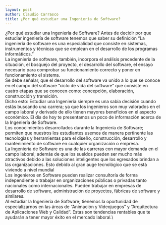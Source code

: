 ```yaml
---
layout: post
author: Claudio Carrasco
title: ¿Por qué estudiar una Ingeniería de Software?
---
```


¿Por qué estudiar una Ingeniería de Software?
Antes de decidir por que estudiar ingeniería de software tenemos que saber su definición
“La ingeniería de software es una especialidad que consiste en sistemas, instrumentos y técnicas que se emplean en el desarrollo de los programas informáticos.”\
La ingeniería de software, también, incorpora el análisis precedente de la situación, el bosquejo del proyecto, el desarrollo del software, el ensayo necesario para comprobar su funcionamiento correcto y poner en funcionamiento el sistema.\
Se debe señalar, que el desarrollo del software va unido a lo que se conoce en el campo del software “ciclo de vida del software” que consiste en cuatro etapas que se conocen como: concepción, elaboración, construcción y transición.\
 Dicho esto: Estudiar una Ingeniería siempre es una sabia decisión cuando estás buscando una carrera; ya que los ingenieros son muy valorados en el campo laboral y derivado de ello tienen mayores beneficios en el aspecto económico. El día de hoy te presentamos un poco de información acerca de la Ingeniería de Software.\
Los conocimientos desarrollados durante la Ingeniería de Software; permiten que nuestros los  estudiantes usemos de manera pertinente las tecnologías y herramientas para el diseño, construcción, desarrollo y mantenimiento de software en cualquier organización o empresa.\
La Ingeniería de Software es una de las carreras con mayor demanda en el campo laboral; además de que los sueldos pueden ser mucho más atractivos debido a las soluciones inteligentes que los egresados brindan a las organizaciones. Esto debido al gran auge tecnológico que se está viviendo a nivel mundial\
Los ingenieros en Software pueden realizar consultoría de forma independiente o trabajar en organizaciones públicas o privadas tanto nacionales como internacionales. Pueden trabajar en empresas de desarrollo de software, administración de proyectos, fábricas de software y similares.\
Al estudiar la Ingeniería de Software; tienemos la oportunidad de especializarnos en las áreas de “Animación y Videojuegos” y “Arquitectura de Aplicaciones Web y Calidad”. Estas son tendencias rentables que te ayudarán a tener mayor éxito en el mercado laboral.\

